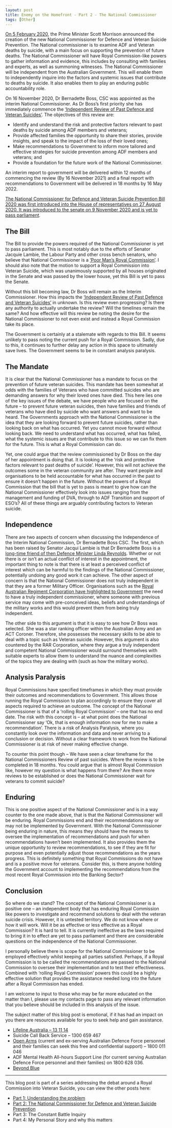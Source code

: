 ```yaml
---
layout: post
title: Enemy on the Homefront - Part 2 - The National Commissioner
tags: [Other]
---
```

[On 5 February 2020](https://www.nationalcommissionerdvsp.gov.au/), the Prime Minister Scott Morrison announced the creation of the new National Commissioner for Defence and Veteran Suicide Prevention. The National commissioner is to examine ADF and Veteran deaths by suicide, with a main focus on supporting the prevention of future deaths. The National Commissioner will have Royal Commission-like powers to gather information and evidence, this includes by consulting with families and experts, as well as summoning witnesses. The National Commissioner will be independent from the Australian Government. This will enable them to independently inquire into the factors and systemic issues that contribute to deaths by suicide. It also enables them to play an enduring public accountability role. 

On 16 November 2020, Dr Bernadette Boss, CSC was appointed as the interim National Commissioner. As Dr Boss’s first priority she has immediately commence the [‘Independent Review of Past Defence and Veteran Suicides’](https://www.nationalcommissionerdvsp.gov.au/publications/terms-reference-independent-review). The objectives of this review are:
* Identify and understand the risk and protective factors relevant to past deaths by suicide among ADF members and veterans;
* Provide affected families the opportunity to share their stories, provide insights, and speak to the impact of the loss of their loved ones;
* Make recommendations to Government to inform more tailored and effective strategies for suicide prevention among ADF members and veterans; and
* Provide a foundation for the future work of the National Commissioner.

An interim report to government will be delivered within 12 months of commencing the review (By 16 November 2021) and a final report with recommendations to Government will be delivered in 18 months by 16 May 2022.  

[The National Commissioner for Defence and Veteran Suicide Prevention Bill 2020 was first introduced into the House of representatives on 27 August 2020. It was introduced to the senate on 9 November 2020 and is yet to pass parliament](https://www.aph.gov.au/Parliamentary_Business/Bills_Legislation/Bills_Search_Results/Result?bId=r6587). 

## The Bill

The Bill to provide the powers required of the National Commissioner is yet to pass parliament. This is most notably due to the efforts of Senator Jacquie Lambie, the Labour Party and other cross bench senators, who believe that National Commissioner is a [‘Poor Man’s Royal Commission’](https://www.aph.gov.au/Parliamentary_Business/Committees/Senate/Foreign_Affairs_Defence_and_Trade/NationalCommissioner2020/Report/section?id=committees%2Freportsen%2F024541%2F75539). I should also note that the motion to support a Royal Commission into Veteran Suicide, which was unanimously supported by all houses originated in the Senate and was passed by the lower house, yet this Bill is yet to pass the Senate. 

Without this bill becoming law, Dr Boss will remain as the Interim Commissioner. How this impacts the [‘Independent Review of Past Defence and Veteran Suicides’](https://www.nationalcommissionerdvsp.gov.au/publications/terms-reference-independent-review) in unknown. Is this review even progressing? Is there any authority to actually undertake the review? Will the timelines remain the same? And how effective will this review be noting the desire for the National Commissioner to not even exist and instead a Royal Commission take its place. 

The Government is certainly at a stalemate with regards to this Bill. It seems unlikely to pass noting the current push for a Royal Commission. Sadly, due to this, it continues to further delay any action in this space to ultimately save lives. The Government seems to be in constant analysis paralysis. 

## The Mandate

It is clear that the National Commissioner has a mandate to focus on the prevention of future veteran suicides. This mandate has been somewhat at odds with the families of Veterans who have committed suicides who are demanding answers for why their loved ones have died. This here lies one of the key issues of the debate, we have people who are focused on the future – to prevent future veteran suicides, then have families and friends of veterans who have died by suicide who want answers and want to be heard. The Governments approach with the National Commissioner is the idea that they are looking forward to prevent future suicides, rather than looking back on what has occurred. Yet you cannot move forward without looking back. We need to understand what has occurred, what has failed, what the systemic issues are that contribute to this issue so we can fix them for the future. This is what a Royal Commission can do. 

Yet, one could argue that the review commissioned by Dr Boss on the day of her appointment is doing that. It is looking at the ‘risk and protective factors relevant to past deaths of suicide’. However, this will not achieve the outcomes some in the veteran community are after. They want people and organisations to be held accountable for what has occurred in the past to ensure it doesn’t happen in the future. Without the powers of a Royal Commission that the bill that is yet to pass is meant to give how can the National Commissioner effectively look into issues ranging from the management and funding of DVA, through to ADF Transition and support of ESO’s? All of these things are arguably contributing factors to Veteran suicide. 

## Independence

There are two aspects of concern when discussing the Independence of the Interim National Commission, Dr Bernadette Boss CSC. The first, which has been raised by Senator Jacqui Lambie is that Dr Bernadette Boss is a [long-time friend of then Defence Minister Linda Reynolds](https://www.smh.com.au/politics/federal/review-of-veteran-suicide-scourge-at-risk-as-labor-opposes-commissioner-20201201-p56jni.html). Whether or not there is or isn’t an actual conflict of interest in the appointment, the important thing to note is that there is at least a perceived conflict of interest which can be harmful to the findings of the National Commissioner, potentially undoing any good work it can achieve.
The other aspect of concern is that the National Commissioner does not truly independent in that they are a former Military Officer. Organisations such as the [Royal Australian Regiment Corporation have highlighted to Government](https://www.aph.gov.au/Parliamentary_Business/Hansard/Hansard_Display?bid=committees/commsen/cb6834f3-2090-439a-b7c7-3b0c672a84ec/&sid=0000) the need to have a truly independent commissioner, where someone with previous service may come with pre-conceived ideas, beliefs and understandings of the military works and this would prevent them from being truly independent.

The other side to this argument is that it is easy to see how Dr Boss was selected. She was a star ranking officer within the Australian Army and an ACT Coroner. Therefore, she possesses the necessary skills to be able to deal with a topic such as Veteran suicide. However, this argument is also countered by the RAR Corporation, where they argue a truly independent and competent National Commissioner would surround themselves with suitable experts to allow them to understand the nuance and complexities of the topics they are dealing with (such as how the military works). 

## Analysis Paralysis

Royal Commissions have specified timeframes in which they must provide their outcomes and recommendations to Government. This allows those running the Royal Commission to plan accordingly to ensure they cover all aspects required to achieve an outcome. The concept of the National Commissioner is that of a ‘rolling Royal Commission’ – one that has no end date. The risk with this concept is – at what point does the National Commissioner say ‘Ok, that is enough information now for me to make a recommendation’. There is a risk of Analysis Paralysis, where you constantly look over the information and data and never arriving to a conclusion or decision. Without a clear framework to work from the National Commissioner is at risk of never making effective change.

To counter this point though – We have seen a clear timeframe for the National Commissioners Review of past suicides. Where the review is to be completed in 18 months. You could argue that is almost Royal Commission like, however my question is what happens from there? Are there more reviews to be established or does the National Commissioner wait for veterans to commit suicide? 

## Enduring 

This is one positive aspect of the National Commissioner and is in a way counter to the one made above, that is that the National Commissioner will be enduring. Royal Commissions end and their recommendations may or may not be implemented by Government. With the National Commissioner being enduring in nature, this means they should have the means to oversee the implementation of recommendations and push for when recommendations haven’t been implemented. It also provides them the unique opportunity to review recommendations, to see if they are fit for purpose and even potentially adjust those recommendations as the years progress. This is definitely something that Royal Commissions do not have and is a positive move for veterans. Consider this, is there anyone holding the Government account to implementing the recommendations from the most recent Royal Commission into the Banking Sector?  

## Conclusion

So where do we stand? The concept of the National Commissioner is a positive one – an independent body that has enduring Royal Commission like powers to investigate and recommend solutions to deal with the veteran suicide crisis. However, it is untested territory. We do not know where or how it will work. Will it be as effective or less effective as a Royal Commission? It is hard to tell. It is currently ineffective as the laws required to bring it in to effect are yet to pass parliament and there are considerable questions on the independence of the National Commissioner. 

I personally believe there is scope for the National Commissioner to be employed effectively whilst keeping all parties satisfied. Perhaps, if a Royal Commission is to be called the recommendations are passed to the National Commission to oversee their implementation and to test their effectiveness. Combined with ‘rolling Royal Commission’ powers this could be a highly effective solution that provides the assistance needed long into the future after a Royal Commission has ended.

I am welcome to input to those who may be far more educated on the matter than I, please use my contacts page to pass any relevant information that you believe should be included in this analysis of the issue.

The subject matter of this blog post is emotional, if it has had an impact on you there are resources available for you to seek help and gain assistance. 
* [Lifeline Australia – 13 11 14](https://www.lifeline.org.au/)
* Suicide Call Back Service – 1300 659 467
* [Open Arms](https://www.openarms.gov.au/) (current and ex-serving Australian Defence Force personnel and their families can seek this free and confidential support) – 1800 011 046
* ADF Mental Health All-hours Support Line (for current serving Australian Defence Force personnel and their families) on 1800 628 036.
* [Beyond Blue](https://www.beyondblue.org.au/)

---
This blog post is part of a series addressing the debat around a Royal Commission into Veteran Suicide, you can view the other posts here:
*	[Part 1: Understanding the problem]((https://wjmccann.github.io/blog/2021/03/30/Veteran-Suicide-Part-2))
*	[Part 2: The National Commissioner for Defence and Veteran Suicide Prevention](https://wjmccann.github.io/blog/2021/03/30/Veteran-Suicide-Part-2)
*	Part 3: The Constant Battle Inquiry
*	Part 4: My Personal Story and why this matters
